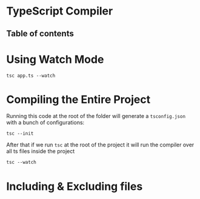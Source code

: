 # TypeScript Compiler

## Table of contents

# Using Watch Mode

```tsx
tsc app.ts --watch
```

# Compiling the Entire Project

Running this code at the root of the folder will generate a `tsconfig.json` with a bunch of configurations:

```tsx
tsc --init
```

After that if we run `tsc` at the root of the project it will run the compiler over all ts files inside the project

```tsx
tsc --watch
```

# Including & Excluding files

```tsx

```